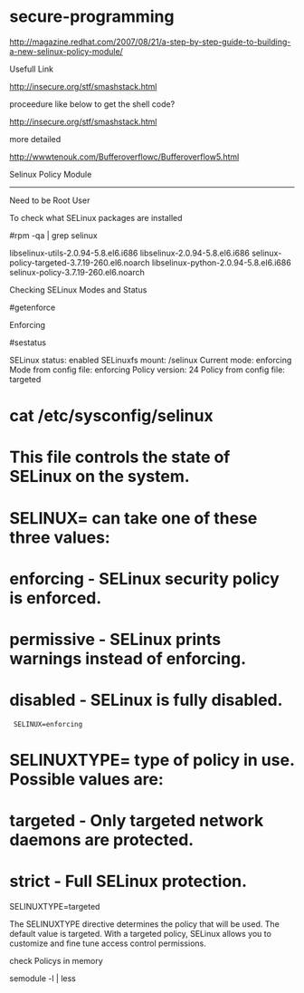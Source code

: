secure-programming
==================


http://magazine.redhat.com/2007/08/21/a-step-by-step-guide-to-building-a-new-selinux-policy-module/

Usefull Link

http://insecure.org/stf/smashstack.html


proceedure like below to get the shell code?

http://insecure.org/stf/smashstack.html


more detailed

http://wwwtenouk.com/Bufferoverflowc/Bufferoverflow5.html


Selinux Policy Module
*********************

Need to be Root User

To check what SELinux packages are installed 

#rpm -qa | grep selinux

libselinux-utils-2.0.94-5.8.el6.i686
libselinux-2.0.94-5.8.el6.i686
selinux-policy-targeted-3.7.19-260.el6.noarch
libselinux-python-2.0.94-5.8.el6.i686
selinux-policy-3.7.19-260.el6.noarch

Checking SELinux Modes and Status

#getenforce

Enforcing


#sestatus

SELinux status:                 enabled
SELinuxfs mount:                /selinux
Current mode:                   enforcing
Mode from config file:          enforcing
Policy version:                 24
Policy from config file:        targeted


# cat /etc/sysconfig/selinux

# This file controls the state of SELinux on the system.
# SELINUX= can take one of these three values:
#	enforcing - SELinux security policy is enforced.
#	permissive - SELinux prints warnings instead of enforcing.
#	disabled - SELinux is fully disabled.
     SELINUX=enforcing
# SELINUXTYPE= type of policy in use. Possible values are:
#	targeted - Only targeted network daemons are protected.
#	strict - Full SELinux protection.
SELINUXTYPE=targeted

The SELINUXTYPE directive determines the policy that will be used. The default value is targeted. With a targeted policy, SELinux allows you to customize and fine tune access control permissions. 

check Policys in memory

semodule -l | less


  

